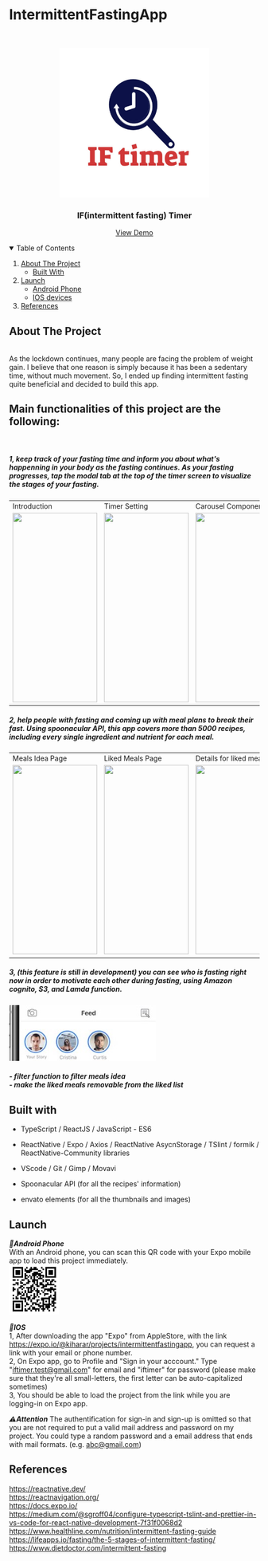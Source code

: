 # IntermittentFastingApp

<!-- PROJECT LOGO -->
<br />
<p align="center">
  <a>
    <img src="./src/images/IFLogo.png" alt="Logo" width="300" height="300">
  </a>

  <h3 align="center">IF(intermittent fasting) Timer</h3>

 <p align="center">
    <a href="https://expo.io/@kiharar/projects/intermittentfastingapp">View Demo</a>
 </p>

<!-- TABLE OF CONTENTS -->
<details open="open">
  <summary>Table of Contents</summary>
  <ol>
    <li>
      <a href="#about-the-project">About The Project</a>
      <ul>
        <li><a href="#built-with">Built With</a></li>
      </ul>
    </li>
    <li>
      <a href="Launch">Launch</a>
      <ul>
        <li><a href="#Launch">Android Phone</a></li>
        <li><a href="#Launch">IOS devices</a></li>
      </ul>
    </li>
    <li><a href="#References">References</a></li>
  </ol>
</details>

<!-- ABOUT THE PROJECT -->
## About The Project
<br/>
As the lockdown continues, many people are facing the problem of weight gain. I believe that one reason is simply 
because it has been a sedentary time, without much movement.
So, I ended up finding intermittent fasting quite beneficial and decided to build this app. 

<br/>
<h2>Main functionalities of this project are the following: </h2>
<br/>

<h5>1, keep track of your fasting time and inform you about what's happenning in your body as the fasting continues. As your fasting progresses, tap the modal tab at the top of the timer screen to visualize the stages of your fasting. 
</h5>

<table>
  <tr>
    <td>Introduction</td>
     <td>Timer Setting</td>
     <td>Carousel Components</td>
  </tr>
  <tr>
    <td><img src="./src/images/README.PICS/gif1-1.gif" width=170 height=380></td>
    <td><img src="./src/images/README.PICS/gif1-2.gif" width=170 height=380></td>
    <td><img src="./src/images/README.PICS/gif1-3.gif" width=170 height=380></td>
  </tr>
</table>

<h5>2,  help people with fasting and coming up with meal plans to break their fast.
Using spoonacular API, this app covers more than 5000 recipes, including every single ingredient and nutrient for each meal. 
</h5>

<table>
  <tr>
    <td>Meals Idea Page</td>
     <td>Liked Meals Page</td>
     <td>Details for liked meals</td>
  </tr>
  <tr>
    <td><img src="./src/images/README.PICS/gif2-1.gif" width=170 height=380></td>
    <td><img src="./src/images/README.PICS/gif2-2.gif" width=170 height=380></td>
    <td><img src="./src/images/README.PICS/gif2-3.gif" width=170 height=380></td>
  </tr>
 </table>

<h5>3,  (this feature is still in development) you can see who is fasting right now in order to motivate each other during fasting, using Amazon cognito, S3, and Lamda function.
</h5>
<img src="./src/images/README.PICS/active.jpg" width=295 height=112>
<h5>
  -  filter function to filter meals idea <br/>
  -  make the liked meals removable from the liked list <br/>
</h5>



## Built with 
 - TypeScript / ReactJS / JavaScript - ES6 
 - ReactNative / Expo / Axios / ReactNative AsycnStorage / TSlint / formik / ReactNative-Community libraries 
 - VScode / Git / Gimp / Movavi 
 
 - Spoonacular API (for all the recipes' information)
 - envato elements (for all the thumbnails and images)


## Launch

***:iphone:Android Phone*** 
<br/>
  With an Android phone, you can scan this QR code with your Expo mobile app to load this project immediately.
<br/>
  <img src="./src/images/README.PICS/QRcode.jpg" alt="Logo" width="100" height="100">

***:iphone:IOS*** 
<br/>
  1, After downloading the app "Expo" from AppleStore, with the link https://expo.io/@kiharar/projects/intermittentfastingapp, you can request a link with your email or phone number.
<br/>
  2, On Expo app, go to Profile and "Sign in your acccount." 
  Type "iftimer.test@gmail.com" for email and "iftimer" for password (please make sure that they're all small-letters, the first letter can be auto-capitalized sometimes)
<br/>
  3, You should be able to load the project from the link while you are logging-in on Expo app.

  
***:warning:Attention***
The authentification for sign-in and sign-up is omitted so that you are not required to put a valid mail address and password on my project. 
You could type a random password and a email address that ends with mail formats. (e.g. abc@gmail.com)


## References
https://reactnative.dev/ <br/>
https://reactnavigation.org/ <br/>
https://docs.expo.io/<br/>
https://medium.com/@sgroff04/configure-typescript-tslint-and-prettier-in-vs-code-for-react-native-development-7f31f0068d2<br/>
https://www.healthline.com/nutrition/intermittent-fasting-guide<br/>
https://lifeapps.io/fasting/the-5-stages-of-intermittent-fasting/<br/>
https://www.dietdoctor.com/intermittent-fasting<br/>
